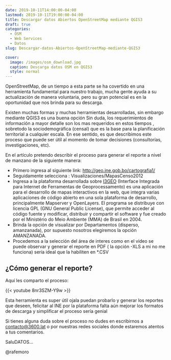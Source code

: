 ```yaml
---
date: 2019-10-11T14:00:00-04:00
lastmod: 2019-10-11T19:00:00-04:00
title: Descargar datos Abiertos OpenStreetMap mediante QGIS3
draft: true
categories:
  - OSM
  - Web Services
  - Datos
slug: Descargar-datos-Abiertos-OpenStreetMap-mediante-QGIS3

cover:
  image: /images/osm_download.jpg
  caption: Descarga datos OSM en QGIS3
  style: normal
---
```


OpenStreetMap, de un tiempo a esta parte se ha covertido en una herramienta fundamental para nuestro trabajo, mucha gente ayuda a su actualización de manera voluntaria, pero su gran potencial
es en la oportunidad que nos brinda para su descarga.

Existen muchas formas y muchas herramientas desarrolladas, sin embargo mediante QGIS3 es una buena opción
Sin duda, los requerimientos de información a mayor detalle son los mas requeridos en estos tiempos , sobretodo la sociodemográfica (censal) que es la base para la planificación territorial
a cualquier escala. En ese sentido, es que describimos este proceso que puede ser útil al momento de tomar decisiones (consultorías, investigaciones, etc).

En el artículo pretendo describir el proceso para generar el reporte a nivel de manzano de la siguiente manera:

- Primero ingresa al siguiente link: http://geo.ine.gob.bo/cartografia1/
- Seguidamente selecciona : Visualizaciones/MapasCenso2012
- Ingresa a la plataforma desarrollada sobre [I3GEO](https://softwarepublico.gov.br/gitlab/i3geo/i3geo/commit/63f28b011019104c2f1c29ae84dcaaf7ff6e6218) (Interface Integrada para Internet de Ferramentas de Geoprocessamento) es una aplicación para el desarrollo de mapas interactivos en la web, que integra varias aplicaciones de código abierto en una sola plataforma de desarrollo, principalmente Mapserver y OpenLayers. El programa se distribuye con licencia GPL (GNU General Public License), que permite acceder al código fuente y modificar, distribuir y compartir el software y fue creado por el Ministério do Meio Ambiente (MMA) de Brasil en 2004.
- Brinda la opción de visualizar por Departamentos (disperso, amanzanada), por supuesto nosotros elegiremos la opción AMANZANADA.
- Procedemos a la selección del área de interes como en el video se puede observar y generar el reporte en PDF ( la opción -XLS a mi no me funciona) sería ideal que la habiliten en *.CSV



## ¿Cómo generar el reporte?

Aquí les comparto el proceso:

{{< youtube 8nr3SZM-Y9w >}}


Esta herramienta es super útil ojala puedan probarlo y generar los reportes que deseen, felicitar al INE por la plataforma falta aún mejorar los formatos de descarga y simplificar el proceso sería genial

Si tienes alguna duda sobre el proceso no dudes en escribirnos a contacto@3600.lat o por nuestras redes sociales donde estaremos atentos a tus comentarios.

SaluDATOS…

@rafemoro


